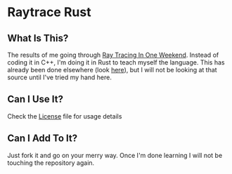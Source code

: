 Raytrace Rust
=============

## What Is This?
The results of me going through [Ray Tracing In One Weekend](https://raytracing.github.io/books/RayTracingInOneWeekend.html).
Instead of coding it in C++, I'm doing it in Rust to teach myself the language. This has already been
done elsewhere (look [here](https://github.com/RayTracing/raytracing.github.io/wiki/Implementations-in-Other-Languages])),
but I will not be looking at that source until I've tried my hand here.

## Can I Use It?
Check the [License](License.md) file for usage details

## Can I Add To It?
Just fork it and go on your merry way. Once I'm done learning I will not be touching the repository again.